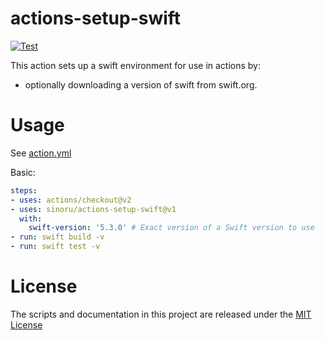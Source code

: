 # actions-setup-swift

[![Test](https://github.com/sinoru/actions-setup-swift/actions/workflows/test.yml/badge.svg)](https://github.com/sinoru/actions-setup-swift/actions/workflows/test.yml)

This action sets up a swift environment for use in actions by:

- optionally downloading a version of swift from swift.org.

# Usage

See [action.yml](action.yml)

Basic:
```yaml
steps:
- uses: actions/checkout@v2
- uses: sinoru/actions-setup-swift@v1
  with:
    swift-version: '5.3.0' # Exact version of a Swift version to use
- run: swift build -v
- run: swift test -v
```

# License

The scripts and documentation in this project are released under the [MIT License](LICENSE)
